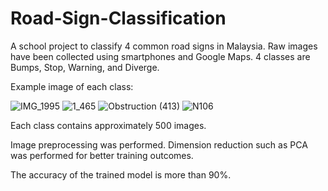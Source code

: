 # Road-Sign-Classification
A school project to classify 4 common road signs in Malaysia. Raw images have been collected using smartphones and Google Maps.
4 classes are Bumps, Stop, Warning, and Diverge.

Example image of each class:

![IMG_1995](https://github.com/jjtoh016/Road-Sign-Classification/assets/100227510/6b7dc791-0808-43d3-aae1-7528b774943f)
![1_465](https://github.com/jjtoh016/Road-Sign-Classification/assets/100227510/2887d940-e043-4574-a40d-383350786625)
![Obstruction (413)](https://github.com/jjtoh016/Road-Sign-Classification/assets/100227510/fdc52376-98ee-4ff2-adb3-219c612ce2a0)
![N106](https://github.com/jjtoh016/Road-Sign-Classification/assets/100227510/62a0b2c7-29e6-44ea-9d41-9ed50eb6ab77)


Each class contains approximately 500 images.

Image preprocessing was performed.
Dimension reduction such as PCA was performed for better training outcomes.

The accuracy of the trained model is more than 90%.
